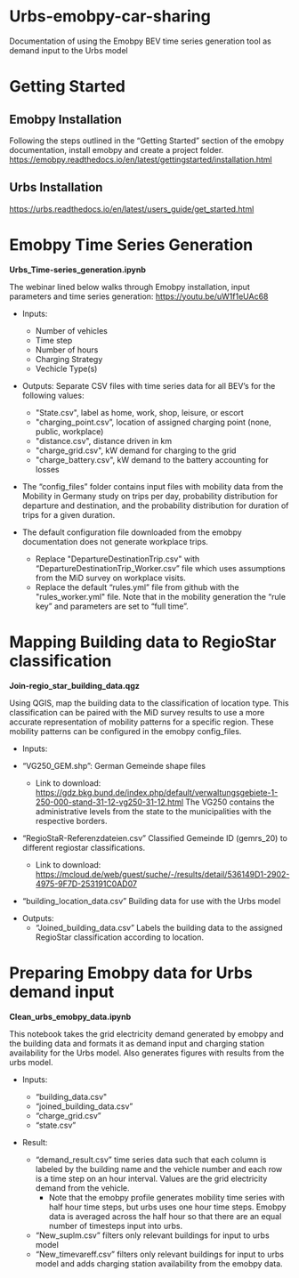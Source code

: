 # Urbs-emobpy-car-sharing
Documentation of using the Emobpy BEV time series generation tool as demand input to the Urbs model

# Getting Started 
## Emobpy Installation 
Following the steps outlined in the “Getting Started” section of the emobpy documentation, install emobpy and create a project folder. 
https://emobpy.readthedocs.io/en/latest/gettingstarted/installation.html

## Urbs Installation 
https://urbs.readthedocs.io/en/latest/users_guide/get_started.html

# Emobpy Time Series Generation 
**Urbs_Time-series_generation.ipynb**

The webinar lined below walks through Emobpy installation, input parameters and time series generation: 
https://youtu.be/uW1f1eUAc68

* Inputs: 
  - Number of vehicles 
  - Time step 
  - Number of hours 
  - Charging Strategy 
  - Vechicle Type(s) 
 
 * Outputs: Separate CSV files with time series data for all BEV’s for the following values: 
    - "State.csv", label as home, work, shop, leisure, or escort
    - "charging_point.csv”, location of assigned charging point (none, public, workplace) 
    - "distance.csv", distance driven in km
    - "charge_grid.csv", kW demand for charging to the grid
    - "charge_battery.csv", kW demand to the battery accounting for losses 

* The “config_files” folder contains input files with mobility data from the Mobility in Germany study on trips per day, probability distribution for departure and destination, and the probability distribution for duration of trips for a given duration. 
* The default configuration file downloaded from the emobpy documentation does not generate workplace trips. 
    - Replace "DepartureDestinationTrip.csv" with “DepartureDestinationTrip_Worker.csv” file which uses assumptions from the MiD survey on workplace visits. 
   - Replace the default  “rules.yml” file from github with the "rules_worker.yml" file. Note that in the mobility generation the “rule key” and parameters are set to “full time”. 

# Mapping Building data to RegioStar classification
**Join-regio_star_building_data.qgz**

Using QGIS, map the building data to the classification of location type. This classification can be paired with the MiD survey results to use a more accurate representation of mobility patterns for a specific region. These mobility patterns can be configured in the emobpy config_files. 


* Inputs: 
- “VG250_GEM.shp”: German Gemeinde shape files
    - Link to download: https://gdz.bkg.bund.de/index.php/default/verwaltungsgebiete-1-250-000-stand-31-12-vg250-31-12.html The VG250 contains the administrative levels from the state to the municipalities with the respective borders.

- “RegioStaR-Referenzdateien.csv” Classified Gemeinde ID (gemrs_20) to different regiostar classifications. 
    - Link to download: https://mcloud.de/web/guest/suche/-/results/detail/536149D1-2902-4975-9F7D-253191C0AD07

- “building_location_data.csv” Building data for use with the Urbs model

* Outputs: 
  - “Joined_building_data.csv” Labels the building data to the assigned RegioStar classification according to location.


# Preparing Emobpy data for Urbs demand input 
**Clean_urbs_emobpy_data.ipynb**

This notebook takes the grid electricity demand generated by emobpy and the building data and formats it as demand input and charging station availability for the Urbs model. Also generates figures with results from the urbs model. 

* Inputs: 
  - “building_data.csv"
  - “joined_building_data.csv”
  - “charge_grid.csv” 
  - “state.csv”

* Result: 
  - “demand_result.csv” time series data such that each column is labeled by the building name and the vehicle number and each row is a time step on an hour interval. Values are the grid electricity demand from the vehicle.   
    - Note that the emobpy profile generates mobility time series with half hour time steps, but urbs uses one hour time steps. Emobpy data is averaged across the half hour so that there are an equal number of timesteps input into urbs.  
  - “New_suplm.csv” filters only relevant buildings for input to urbs model
  - “New_timevareff.csv” filters only relevant buildings for input to urbs model and adds charging station availability from the emobpy data. 
  




